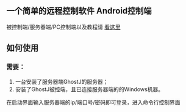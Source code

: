 ## 一个简单的远程控制软件 Android控制端
被控制端/服务器端/PC控制端以及教程请 [看这里](https://github.com/RockChinQ/GhostJ)

## 如何使用 

### 需要：
1. 一台安装了服务器端GhostJ的服务器；
2. 安装了GhostJ被控端，且已连接服务器端的的Windows机器。


在启动界面输入服务器端的ip/端口号/密码即可登录，进入命令行控制界面
